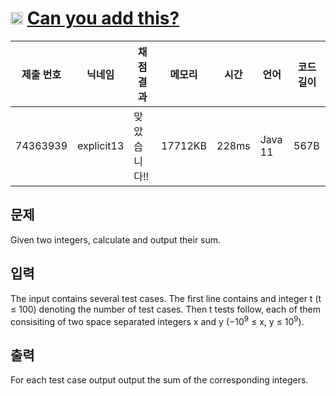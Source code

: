 # <img width="20px"  src="https://d2gd6pc034wcta.cloudfront.net/tier/1.svg" class="solvedac-tier"> [Can you add this?](https://www.acmicpc.net/problem/7891) 

| 제출 번호 | 닉네임 | 채점 결과 | 메모리 | 시간 | 언어 | 코드 길이 |
|---|---|---|---|---|---|---|
|74363939|explicit13|맞았습니다!! |17712KB|228ms|Java 11|567B|

## 문제
<p>Given two integers, calculate and output their sum.</p>

## 입력
<p>The input contains several test cases. The first line contains and integer t (t ≤ 100) denoting the number of test cases. Then t tests follow, each of them consisiting of two space separated integers x and y (−10<sup>9</sup> ≤ x, y ≤ 10<sup>9</sup>).</p>

## 출력
<p>For each test case output output the sum of the corresponding integers.</p>

